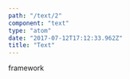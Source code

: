 ```yaml
---
path: "/text/2"
component: "text"
type: "atom"
date: "2017-07-12T17:12:33.962Z"
title: "Text"
---
```

<Box>
  <Text.span color="text" fontSize={2}> 
    framework
  </Text.span>
</Box>